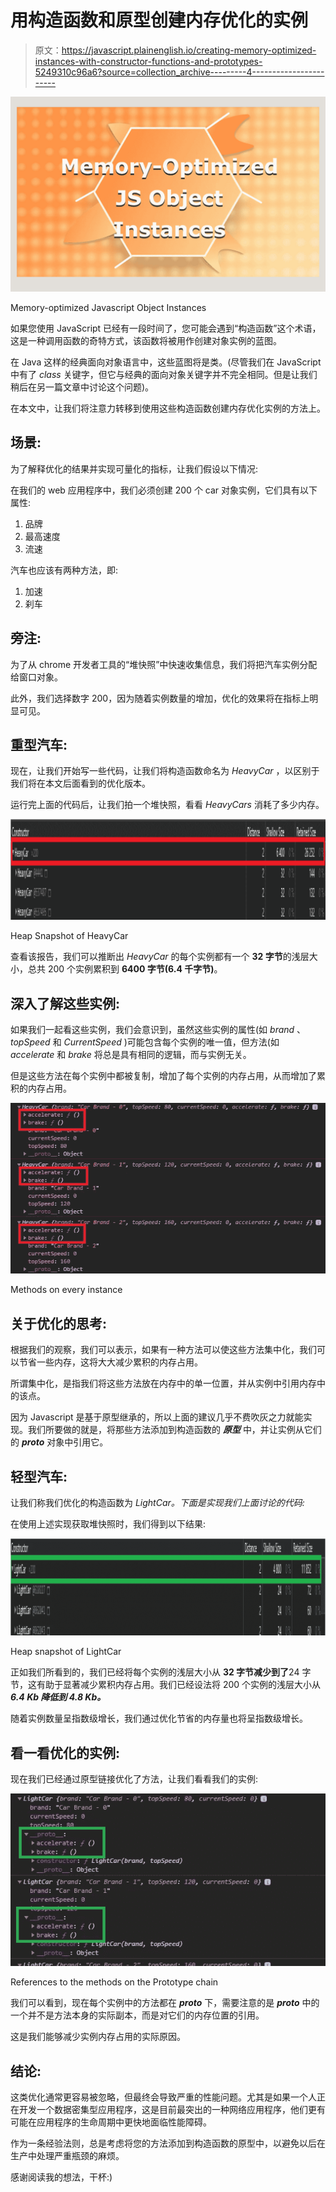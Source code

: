 # 用构造函数和原型创建内存优化的实例

> 原文：<https://javascript.plainenglish.io/creating-memory-optimized-instances-with-constructor-functions-and-prototypes-5249310c96a6?source=collection_archive---------4----------------------->

![](img/e99398e6ae6f9f801681dec4b88ad410.png)

Memory-optimized Javascript Object Instances

如果您使用 JavaScript 已经有一段时间了，您可能会遇到“构造函数”这个术语，这是一种调用函数的奇特方式，该函数将被用作创建对象实例的蓝图。

在 Java 这样的经典面向对象语言中，这些蓝图将是类。(尽管我们在 JavaScript 中有了 *class* 关键字，但它与经典的面向对象关键字并不完全相同。但是让我们稍后在另一篇文章中讨论这个问题)。

在本文中，让我们将注意力转移到使用这些构造函数创建内存优化实例的方法上。

## 场景:

为了解释优化的结果并实现可量化的指标，让我们假设以下情况:

在我们的 web 应用程序中，我们必须创建 200 个 car 对象实例，它们具有以下属性:

1.  品牌
2.  最高速度
3.  流速

汽车也应该有两种方法，即:

1.  加速
2.  刹车

## 旁注:

为了从 chrome 开发者工具的“堆快照”中快速收集信息，我们将把汽车实例分配给窗口对象。

此外，我们选择数字 200，因为随着实例数量的增加，优化的效果将在指标上明显可见。

## 重型汽车:

现在，让我们开始写一些代码，让我们将构造函数命名为 *HeavyCar* ，以区别于我们将在本文后面看到的优化版本。

运行完上面的代码后，让我们拍一个堆快照，看看 *HeavyCars* 消耗了多少内存。

![](img/7351323bca1a60cd2defab538bdf682f.png)

Heap Snapshot of HeavyCar

查看该报告，我们可以推断出 *HeavyCar* 的每个实例都有一个 **32 字节**的浅层大小，总共 200 个实例累积到 **6400 字节(6.4 千字节)**。

## 深入了解这些实例:

如果我们一起看这些实例，我们会意识到，虽然这些实例的属性(如 *brand* 、 *topSpeed* 和 *CurrentSpeed* )可能包含每个实例的唯一值，但方法(如 *accelerate* 和 *brake* 将总是具有相同的逻辑，而与实例无关。

但是这些方法在每个实例中都被复制，增加了每个实例的内存占用，从而增加了累积的内存占用。

![](img/f80e0f599dd371be6593138f879dba18.png)

Methods on every instance

## 关于优化的思考:

根据我们的观察，我们可以表示，如果有一种方法可以使这些方法集中化，我们可以节省一些内存，这将大大减少累积的内存占用。

所谓集中化，是指我们将这些方法放在内存中的单一位置，并从实例中引用内存中的该点。

因为 Javascript 是基于原型继承的，所以上面的建议几乎不费吹灰之力就能实现。我们所要做的就是，将那些方法添加到构造函数的 ***原型*** 中，并让实例从它们的 ***__proto__*** 对象中引用它。

## 轻型汽车:

让我们称我们优化的构造函数为 *LightCar。下面是实现我们上面讨论的代码:*

在使用上述实现获取堆快照时，我们得到以下结果:

![](img/8808256b8317d603e1d3c7851751ce04.png)

Heap snapshot of LightCar

正如我们所看到的，我们已经将每个实例的浅层大小从 **32 字节减少到了**24 字节，这有助于显著减少累积内存占用。我们已经设法将 200 个实例的浅层大小从 ***6.4 Kb 降低到 4.8 Kb。***

随着实例数量呈指数级增长，我们通过优化节省的内存量也将呈指数级增长。

## 看一看优化的实例:

现在我们已经通过原型链接优化了方法，让我们看看我们的实例:

![](img/8da92e9ea561e8e82c501c42f581eb4c.png)

References to the methods on the Prototype chain

我们可以看到，现在每个实例中的方法都在 ***__proto__*** 下，需要注意的是 ***__proto__*** 中的一个并不是方法本身的实际副本，而是对它们的内存位置的引用。

这是我们能够减少实例内存占用的实际原因。

## 结论:

这类优化通常更容易被忽略，但最终会导致严重的性能问题。尤其是如果一个人正在开发一个数据密集型应用程序，这是目前最突出的一种网络应用程序，他们更有可能在应用程序的生命周期中更快地面临性能障碍。

作为一条经验法则，总是考虑将您的方法添加到构造函数的原型中，以避免以后在生产中处理严重瓶颈的麻烦。

感谢阅读我的想法，干杯:)